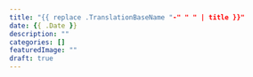 ```yaml
---
title: "{{ replace .TranslationBaseName "-" " " | title }}"
date: {{ .Date }}
description: ""
categories: []
featuredImage: ""
draft: true
---
```

